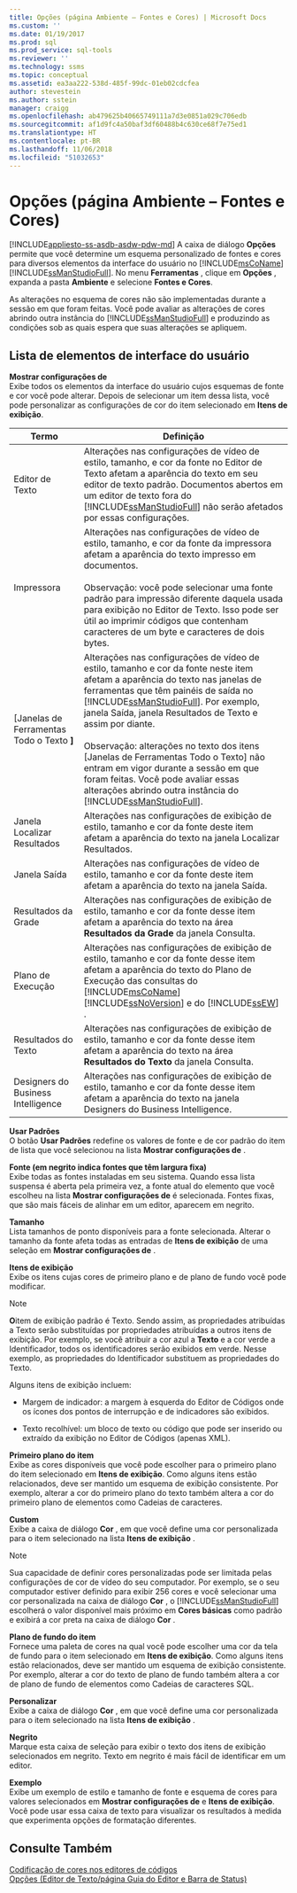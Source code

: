 ```yaml
---
title: Opções (página Ambiente – Fontes e Cores) | Microsoft Docs
ms.custom: ''
ms.date: 01/19/2017
ms.prod: sql
ms.prod_service: sql-tools
ms.reviewer: ''
ms.technology: ssms
ms.topic: conceptual
ms.assetid: ea3aa222-538d-485f-99dc-01eb02cdcfea
author: stevestein
ms.author: sstein
manager: craigg
ms.openlocfilehash: ab479625b40665749111a7d3e0851a029c706edb
ms.sourcegitcommit: af1d9fc4a50baf3df60488b4c630ce68f7e75ed1
ms.translationtype: HT
ms.contentlocale: pt-BR
ms.lasthandoff: 11/06/2018
ms.locfileid: "51032653"
---
```

# <a name="options-environment---fonts-and-colors-page"></a>Opções (página Ambiente – Fontes e Cores)
[!INCLUDE[appliesto-ss-asdb-asdw-pdw-md](../../includes/appliesto-ss-asdb-asdw-pdw-md.md)]
A caixa de diálogo **Opções** permite que você determine um esquema personalizado de fontes e cores para diversos elementos da interface do usuário no [!INCLUDE[msCoName](../../includes/msconame_md.md)] [!INCLUDE[ssManStudioFull](../../includes/ssmanstudiofull-md.md)]. No menu **Ferramentas** , clique em **Opções** , expanda a pasta **Ambiente** e selecione **Fontes e Cores**.  
  
As alterações no esquema de cores não são implementadas durante a sessão em que foram feitas. Você pode avaliar as alterações de cores abrindo outra instância do [!INCLUDE[ssManStudioFull](../../includes/ssmanstudiofull-md.md)] e produzindo as condições sob as quais espera que suas alterações se apliquem.  
  
## <a name="uielement-list"></a>Lista de elementos de interface do usuário  
**Mostrar configurações de**  
Exibe todos os elementos da interface do usuário cujos esquemas de fonte e cor você pode alterar. Depois de selecionar um item dessa lista, você pode personalizar as configurações de cor do item selecionado em **Itens de exibição**.  
  
|Termo|Definição|  
|--------|--------------|  
|Editor de Texto|Alterações nas configurações de vídeo de estilo, tamanho, e cor da fonte no Editor de Texto afetam a aparência do texto em seu editor de texto padrão. Documentos abertos em um editor de texto fora do [!INCLUDE[ssManStudioFull](../../includes/ssmanstudiofull-md.md)] não serão afetados por essas configurações.|  
|Impressora|Alterações nas configurações de vídeo de estilo, tamanho, e cor da fonte da impressora afetam a aparência do texto impresso em documentos.<br /><br />Observação: você pode selecionar uma fonte padrão para impressão diferente daquela usada para exibição no Editor de Texto. Isso pode ser útil ao imprimir códigos que contenham caracteres de um byte e caracteres de dois bytes.|  
|[Janelas de Ferramentas Todo o Texto **]**|Alterações nas configurações de vídeo de estilo, tamanho e cor da fonte neste item afetam a aparência do texto nas janelas de ferramentas que têm painéis de saída no [!INCLUDE[ssManStudioFull](../../includes/ssmanstudiofull-md.md)]. Por exemplo, janela Saída, janela Resultados de Texto e assim por diante.<br /><br />Observação: alterações no texto dos itens [Janelas de Ferramentas Todo o Texto] não entram em vigor durante a sessão em que foram feitas. Você pode avaliar essas alterações abrindo outra instância do [!INCLUDE[ssManStudioFull](../../includes/ssmanstudiofull-md.md)].|  
|Janela Localizar Resultados|Alterações nas configurações de exibição de estilo, tamanho e cor da fonte deste item afetam a aparência do texto na janela Localizar Resultados.|  
|Janela Saída|Alterações nas configurações de vídeo de estilo, tamanho e cor da fonte deste item afetam a aparência do texto na janela Saída.|  
|Resultados da Grade|Alterações nas configurações de exibição de estilo, tamanho e cor da fonte desse item afetam a aparência do texto na área **Resultados da Grade** da janela Consulta.|  
|Plano de Execução|Alterações nas configurações de exibição de estilo, tamanho e cor da fonte desse item afetam a aparência do texto do Plano de Execução das consultas do [!INCLUDE[msCoName](../../includes/msconame_md.md)] [!INCLUDE[ssNoVersion](../../includes/ssnoversion-md.md)] e do [!INCLUDE[ssEW](../../includes/ssew-md.md)] .|  
|Resultados do Texto|Alterações nas configurações de exibição de estilo, tamanho e cor da fonte desse item afetam a aparência do texto na área **Resultados do Texto** da janela Consulta.|  
|Designers do Business Intelligence|Alterações nas configurações de exibição de estilo, tamanho e cor da fonte desse item afetam a aparência do texto na janela Designers do Business Intelligence.|  
  
**Usar Padrões**  
O botão **Usar Padrões** redefine os valores de fonte e de cor padrão do item de lista que você selecionou na lista **Mostrar configurações de** .  
  
**Fonte (em negrito indica fontes que têm largura fixa)**  
Exibe todas as fontes instaladas em seu sistema. Quando essa lista suspensa é aberta pela primeira vez, a fonte atual do elemento que você escolheu na lista **Mostrar configurações de** é selecionada. Fontes fixas, que são mais fáceis de alinhar em um editor, aparecem em negrito.  
  
**Tamanho**  
Lista tamanhos de ponto disponíveis para a fonte selecionada. Alterar o tamanho da fonte afeta todas as entradas de **Itens de exibição** de uma seleção em **Mostrar configurações de** .  
  
**Itens de exibição**  
Exibe os itens cujas cores de primeiro plano e de plano de fundo você pode modificar.  
  
> [!NOTE]  
> **O**item de exibição padrão é Texto. Sendo assim, as propriedades atribuídas a Texto serão substituídas por propriedades atribuídas a outros itens de exibição. Por exemplo, se você atribuir a cor azul a **Texto** e a cor verde a Identificador, todos os identificadores serão exibidos em verde. Nesse exemplo, as propriedades do Identificador substituem as propriedades do Texto.  
  
Alguns itens de exibição incluem:  
  
-   Margem de indicador: a margem à esquerda do Editor de Códigos onde os ícones dos pontos de interrupção e de indicadores são exibidos.  
  
-   Texto recolhível: um bloco de texto ou código que pode ser inserido ou extraído da exibição no Editor de Códigos (apenas XML).  
  
**Primeiro plano do item**  
Exibe as cores disponíveis que você pode escolher para o primeiro plano do item selecionado em **Itens de exibição**. Como alguns itens estão relacionados, deve ser mantido um esquema de exibição consistente. Por exemplo, alterar a cor do primeiro plano do texto também altera a cor do primeiro plano de elementos como Cadeias de caracteres.  
  
**Custom**  
Exibe a caixa de diálogo **Cor** , em que você define uma cor personalizada para o item selecionado na lista **Itens de exibição** .  
  
> [!NOTE]  
> Sua capacidade de definir cores personalizadas pode ser limitada pelas configurações de cor de vídeo do seu computador. Por exemplo, se o seu computador estiver definido para exibir 256 cores e você selecionar uma cor personalizada na caixa de diálogo **Cor** , o [!INCLUDE[ssManStudioFull](../../includes/ssmanstudiofull-md.md)] escolherá o valor disponível mais próximo em **Cores básicas** como padrão e exibirá a cor preta na caixa de diálogo **Cor** .  
  
**Plano de fundo do item**  
Fornece uma paleta de cores na qual você pode escolher uma cor da tela de fundo para o item selecionado em **Itens de exibição**. Como alguns itens estão relacionados, deve ser mantido um esquema de exibição consistente. Por exemplo, alterar a cor do texto de plano de fundo também altera a cor de plano de fundo de elementos como Cadeias de caracteres SQL.  
  
**Personalizar**  
Exibe a caixa de diálogo **Cor** , em que você define uma cor personalizada para o item selecionado na lista **Itens de exibição** .  
  
**Negrito**  
Marque esta caixa de seleção para exibir o texto dos itens de exibição selecionados em negrito. Texto em negrito é mais fácil de identificar em um editor.  
  
**Exemplo**  
Exibe um exemplo de estilo e tamanho de fonte e esquema de cores para valores selecionados em **Mostrar configurações de** e **Itens de exibição**. Você pode usar essa caixa de texto para visualizar os resultados à medida que experimenta opções de formatação diferentes.  
  
## <a name="see-also"></a>Consulte Também  
[Codificação de cores nos editores de códigos](../../relational-databases/scripting/color-coding-in-query-editors.md)  
[Opções (Editor de Texto/página Guia do Editor e Barra de Status)](http://msdn.microsoft.com/e4815678-7885-4631-878f-c6a2b857ee05)  
  
